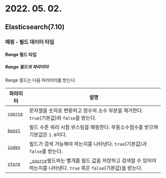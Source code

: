# 2022. 05. 02.

## Elasticsearch(7.10)

### 매핑 - 필드 데이터 타입

#### Range 필드 타입

##### Range 필드의 파라미터

Range 필드는 다음 파라미터를 받는다:

| 파라미터                                                     | 설명                                                         |
| ------------------------------------------------------------ | ------------------------------------------------------------ |
| [`coerce`](https://www.elastic.co/guide/en/elasticsearch/reference/7.10/coerce.html) | 문자열을 숫자로 변환하고 정수의 소수 부분을 제거한다. `true`(기본값)와 `false`를 받는다. |
| [`boost`](https://www.elastic.co/guide/en/elasticsearch/reference/7.10/mapping-boost.html) | 필드 수준 쿼리 시점 부스팅을 매핑한다. 부동소수점수를 받으며 기본값은 `1.0`이다. |
| [`index`](https://www.elastic.co/guide/en/elasticsearch/reference/7.10/mapping-index.html) | 필드가 검색 가능해야 하는지를 나타낸다. `true`(기본값)과 `false`를 받는다. |
| [`store`](https://www.elastic.co/guide/en/elasticsearch/reference/7.10/mapping-store.html) | [`_source`](https://www.elastic.co/guide/en/elasticsearch/reference/7.10/mapping-source-field.html)필드와는 별개를 필드 값을 저장하고 검색할 수 있어야 하는지를 나타낸다. `true` 혹은 `false`(기본값)을 받는다. |